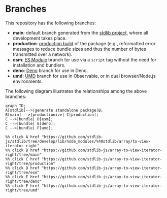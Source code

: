 <!--

@license Apache-2.0

Copyright (c) 2022 The Stdlib Authors.

Licensed under the Apache License, Version 2.0 (the "License");
you may not use this file except in compliance with the License.
You may obtain a copy of the License at

    http://www.apache.org/licenses/LICENSE-2.0

Unless required by applicable law or agreed to in writing, software
distributed under the License is distributed on an "AS IS" BASIS,
WITHOUT WARRANTIES OR CONDITIONS OF ANY KIND, either express or implied.
See the License for the specific language governing permissions and
limitations under the License.

-->

# Branches

This repository has the following branches:

-   **main**: default branch generated from the [stdlib project][stdlib-url], where all development takes place.
-   **production**: [production build][production-url] of the package (e.g., reformatted error messages to reduce bundle sizes and thus the number of bytes transmitted over a network).
-   **esm**: [ES Module][esm-url] branch for use via a `script` tag without the need for installation and bundlers.
-   **deno**: [Deno][deno-url] branch for use in Deno.
-   **umd**: [UMD][umd-url] branch for use in Observable, or in dual browser/Node.js environments.

The following diagram illustrates the relationships among the above branches:

```mermaid
graph TD;
A[stdlib]-->|generate standalone package|B;
B[main] -->|productionize| C[production];
C -->|bundle| D[esm];
C -->|bundle| E[deno];
C -->|bundle| F[umd];

%% click A href "https://github.com/stdlib-js/stdlib/tree/develop/lib/node_modules/%40stdlib/array/to-view-iterator-right"
%% click B href "https://github.com/stdlib-js/array-to-view-iterator-right/tree/main"
%% click C href "https://github.com/stdlib-js/array-to-view-iterator-right/tree/production"
%% click D href "https://github.com/stdlib-js/array-to-view-iterator-right/tree/esm"
%% click E href "https://github.com/stdlib-js/array-to-view-iterator-right/tree/deno"
%% click F href "https://github.com/stdlib-js/array-to-view-iterator-right/tree/umd"
```

[stdlib-url]: https://github.com/stdlib-js/stdlib/tree/develop/lib/node_modules/%40stdlib/array/to-view-iterator-right
[production-url]: https://github.com/stdlib-js/array-to-view-iterator-right/tree/production
[deno-url]: https://github.com/stdlib-js/array-to-view-iterator-right/tree/deno
[umd-url]: https://github.com/stdlib-js/array-to-view-iterator-right/tree/umd
[esm-url]: https://github.com/stdlib-js/array-to-view-iterator-right/tree/esm